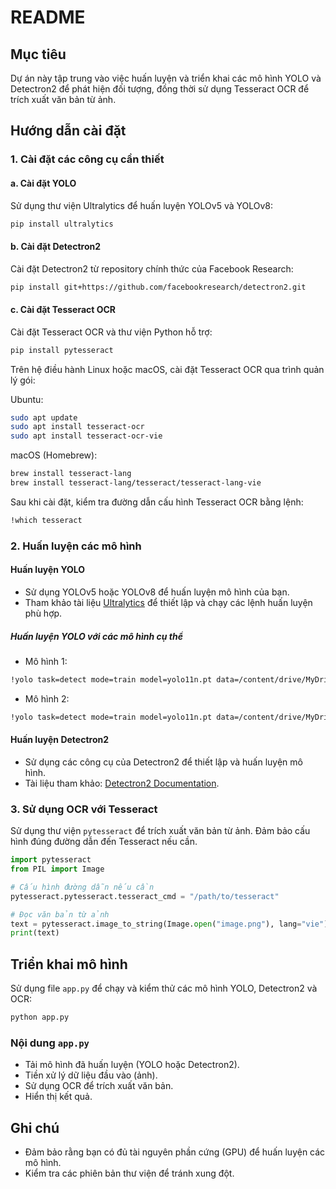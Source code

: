 # README

## Mục tiêu
Dự án này tập trung vào việc huấn luyện và triển khai các mô hình YOLO và Detectron2 để phát hiện đối tượng, đồng thời sử dụng Tesseract OCR để trích xuất văn bản từ ảnh.

## Hướng dẫn cài đặt

### 1. Cài đặt các công cụ cần thiết

#### a. Cài đặt YOLO

Sử dụng thư viện Ultralytics để huấn luyện YOLOv5 và YOLOv8:

```bash
pip install ultralytics
```

#### b. Cài đặt Detectron2

Cài đặt Detectron2 từ repository chính thức của Facebook Research:

```bash
pip install git+https://github.com/facebookresearch/detectron2.git
```

#### c. Cài đặt Tesseract OCR

Cài đặt Tesseract OCR và thư viện Python hỗ trợ:

```bash
pip install pytesseract
```

Trên hệ điều hành Linux hoặc macOS, cài đặt Tesseract OCR qua trình quản lý gói:

Ubuntu:

```bash
sudo apt update
sudo apt install tesseract-ocr
sudo apt install tesseract-ocr-vie
```

macOS (Homebrew):

```bash
brew install tesseract-lang
brew install tesseract-lang/tesseract/tesseract-lang-vie
```

Sau khi cài đặt, kiểm tra đường dẫn cấu hình Tesseract OCR bằng lệnh:

```bash
!which tesseract
```

### 2. Huấn luyện các mô hình

#### Huấn luyện YOLO

- Sử dụng YOLOv5 hoặc YOLOv8 để huấn luyện mô hình của bạn.
- Tham khảo tài liệu [Ultralytics](https://github.com/ultralytics/ultralytics) để thiết lập và chạy các lệnh huấn luyện phù hợp.

##### Huấn luyện YOLO với các mô hình cụ thể

- Mô hình 1:

```bash
!yolo task=detect mode=train model=yolo11n.pt data=/content/drive/MyDrive/CS406/Project/datasets/dataset_chip/data.yaml epochs=10 imgsz=640
```

- Mô hình 2:

```bash
!yolo task=detect mode=train model=yolo11n.pt data=/content/drive/MyDrive/CS406/Project/datasets/dataset_order/data.yaml epochs=10 imgsz=640
```

#### Huấn luyện Detectron2

- Sử dụng các công cụ của Detectron2 để thiết lập và huấn luyện mô hình.
- Tài liệu tham khảo: [Detectron2 Documentation](https://detectron2.readthedocs.io/).

### 3. Sử dụng OCR với Tesseract

Sử dụng thư viện `pytesseract` để trích xuất văn bản từ ảnh. Đảm bảo cấu hình đúng đường dẫn đến Tesseract nếu cần.

```python
import pytesseract
from PIL import Image

# Cấu hình đường dẫn nếu cần
pytesseract.pytesseract.tesseract_cmd = "/path/to/tesseract"

# Đọc văn bản từ ảnh
text = pytesseract.image_to_string(Image.open("image.png"), lang="vie")
print(text)
```

## Triển khai mô hình

Sử dụng file `app.py` để chạy và kiểm thử các mô hình YOLO, Detectron2 và OCR:

```bash
python app.py
```

### Nội dung `app.py`
- Tải mô hình đã huấn luyện (YOLO hoặc Detectron2).
- Tiền xử lý dữ liệu đầu vào (ảnh).
- Sử dụng OCR để trích xuất văn bản.
- Hiển thị kết quả.

## Ghi chú
- Đảm bảo rằng bạn có đủ tài nguyên phần cứng (GPU) để huấn luyện các mô hình.
- Kiểm tra các phiên bản thư viện để tránh xung đột.

